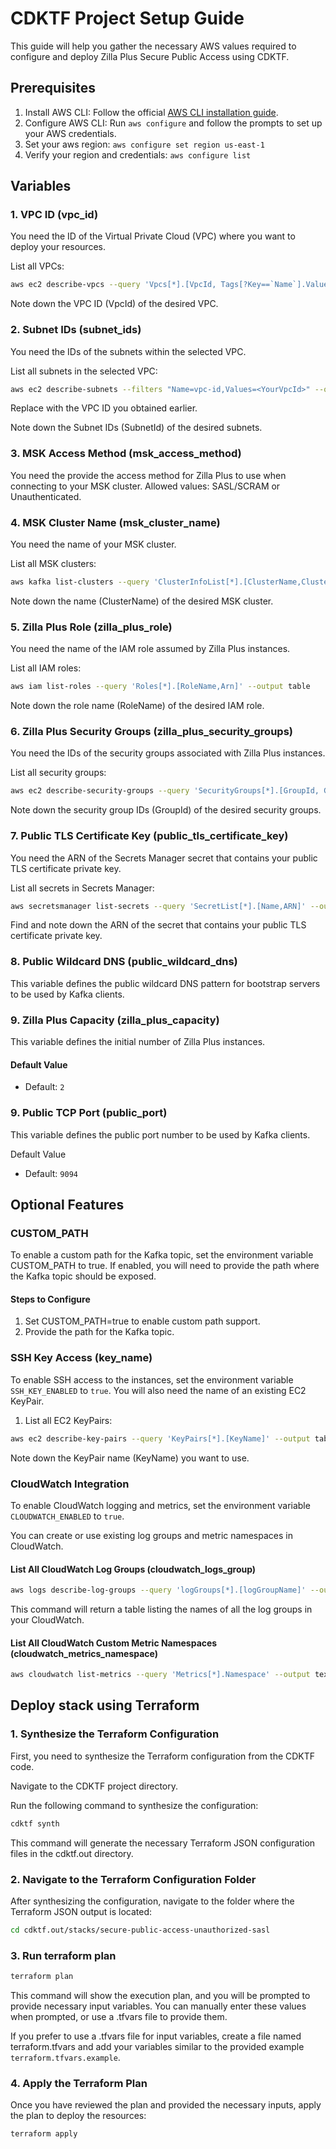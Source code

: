 # CDKTF Project Setup Guide

This guide will help you gather the necessary AWS values required to configure and deploy Zilla Plus Secure Public Access using CDKTF.

## Prerequisites

1. Install AWS CLI: Follow the official [AWS CLI installation guide](https://docs.aws.amazon.com/cli/latest/userguide/install-cliv2.html).
2. Configure AWS CLI: Run `aws configure` and follow the prompts to set up your AWS credentials.
3. Set your aws region: `aws configure set region us-east-1` 
4. Verify your region and credentials: `aws configure list`

## Variables

### 1. VPC ID (vpc_id)

You need the ID of the Virtual Private Cloud (VPC) where you want to deploy your resources.

List all VPCs:
```bash
aws ec2 describe-vpcs --query 'Vpcs[*].[VpcId, Tags[?Key==`Name`].Value | [0]]' --output table
```

Note down the VPC ID (VpcId) of the desired VPC.
### 2. Subnet IDs (subnet_ids)
You need the IDs of the subnets within the selected VPC.

List all subnets in the selected VPC:

```bash
aws ec2 describe-subnets --filters "Name=vpc-id,Values=<YourVpcId>" --query 'Subnets[*].[SubnetId, Tags[?Key==`Name`].Value | [0]]' --output table
```

Replace <YourVpcId> with the VPC ID you obtained earlier.

Note down the Subnet IDs (SubnetId) of the desired subnets.

### 3. MSK Access Method (msk_access_method)
You need the provide the access method for Zilla Plus to use when connecting to your MSK cluster. Allowed values: SASL/SCRAM or Unauthenticated.

### 4. MSK Cluster Name (msk_cluster_name)
You need the name of your MSK cluster.

List all MSK clusters:
```bash
aws kafka list-clusters --query 'ClusterInfoList[*].[ClusterName,ClusterArn]' --output table
```
Note down the name (ClusterName) of the desired MSK cluster.

### 5. Zilla Plus Role (zilla_plus_role)
You need the name of the IAM role assumed by Zilla Plus instances.

List all IAM roles:
```bash
aws iam list-roles --query 'Roles[*].[RoleName,Arn]' --output table
```
Note down the role name (RoleName) of the desired IAM role.

### 6. Zilla Plus Security Groups (zilla_plus_security_groups)
You need the IDs of the security groups associated with Zilla Plus instances.

List all security groups:
```bash
aws ec2 describe-security-groups --query 'SecurityGroups[*].[GroupId, GroupName]' --output table
```
Note down the security group IDs (GroupId) of the desired security groups.

### 7. Public TLS Certificate Key (public_tls_certificate_key)
You need the ARN of the Secrets Manager secret that contains your public TLS certificate private key.

List all secrets in Secrets Manager:
```bash
aws secretsmanager list-secrets --query 'SecretList[*].[Name,ARN]' --output table
```
Find and note down the ARN of the secret that contains your public TLS certificate private key.

### 8. Public Wildcard DNS (public_wildcard_dns)

This variable defines the public wildcard DNS pattern for bootstrap servers to be used by Kafka clients.


### 9. Zilla Plus Capacity (zilla_plus_capacity)

This variable defines the initial number of Zilla Plus instances.

#### Default Value

- Default: `2`

### 9. Public TCP Port (public_port)
This variable defines the public port number to be used by Kafka clients.

Default Value
- Default: `9094`



## Optional Features

### CUSTOM_PATH
To enable a custom path for the Kafka topic, set the environment variable CUSTOM_PATH to true. If enabled, you will need to provide the path where the Kafka topic should be exposed.

#### Steps to Configure
1. Set CUSTOM_PATH=true to enable custom path support.
2. Provide the path for the Kafka topic.

### SSH Key Access (key_name)

To enable SSH access to the instances, set the environment variable `SSH_KEY_ENABLED` to `true`. You will also need the name of an existing EC2 KeyPair.

1. List all EC2 KeyPairs:
```bash
aws ec2 describe-key-pairs --query 'KeyPairs[*].[KeyName]' --output table
```
Note down the KeyPair name (KeyName) you want to use.

### CloudWatch Integration
To enable CloudWatch logging and metrics, set the environment variable `CLOUDWATCH_ENABLED` to `true`.

You can create or use existing log groups and metric namespaces in CloudWatch.

#### List All CloudWatch Log Groups (cloudwatch_logs_group)

```bash
aws logs describe-log-groups --query 'logGroups[*].[logGroupName]' --output table
```
This command will return a table listing the names of all the log groups in your CloudWatch.

#### List All CloudWatch Custom Metric Namespaces (cloudwatch_metrics_namespace)

```bash
aws cloudwatch list-metrics --query 'Metrics[*].Namespace' --output text | tr '\t' '\n' | sort | uniq | grep -v '^AWS'
```

## Deploy stack using Terraform

### 1. Synthesize the Terraform Configuration
First, you need to synthesize the Terraform configuration from the CDKTF code.

Navigate to the CDKTF project directory.

Run the following command to synthesize the configuration:

```bash
cdktf synth
```
This command will generate the necessary Terraform JSON configuration files in the cdktf.out directory.

### 2. Navigate to the Terraform Configuration Folder
After synthesizing the configuration, navigate to the folder where the Terraform JSON output is located:

```bash
cd cdktf.out/stacks/secure-public-access-unauthorized-sasl
```

### 3. Run terraform plan

```bash
terraform plan
```
This command will show the execution plan, and you will be prompted to provide necessary input variables. You can manually enter these values when prompted, or use a .tfvars file to provide them.

If you prefer to use a .tfvars file for input variables, create a file named terraform.tfvars and add your variables similar to the provided example `terraform.tfvars.example`.


### 4. Apply the Terraform Plan
Once you have reviewed the plan and provided the necessary inputs, apply the plan to deploy the resources:

```bash
terraform apply
```
